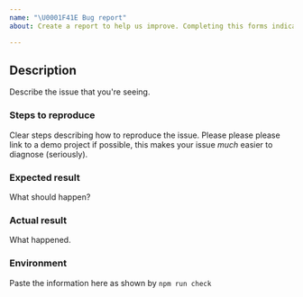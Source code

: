 ```yaml
---
name: "\U0001F41E Bug report"
about: Create a report to help us improve. Completing this forms indicates agreement to the [CLA](https://github.com/fido-alliance/credential-exchange-feedback/blob/main/FIDO_CLA.md)

---
```


## Description

Describe the issue that you're seeing.

### Steps to reproduce

Clear steps describing how to reproduce the issue. Please please please link to a demo project if possible, this makes your issue _much_ easier to diagnose (seriously).

### Expected result

What should happen?

### Actual result

What happened.

### Environment

Paste the information here as shown by `npm run check`
